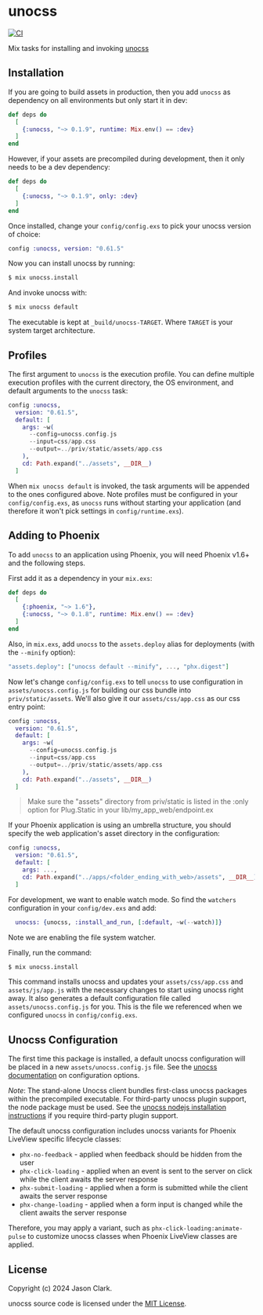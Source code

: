 # unocss

[![CI](https://github.com/mithereal/ex_unocss/actions/workflows/main.yml/badge.svg)](https://github.com/mithereal/unocss/actions/workflows/main.yml)

Mix tasks for installing and invoking [unocss](https://unocss.dev)
## Installation

If you are going to build assets in production, then you add
`unocss` as dependency on all environments but only start it
in dev:

```elixir
def deps do
  [
    {:unocss, "~> 0.1.9", runtime: Mix.env() == :dev}
  ]
end
```

However, if your assets are precompiled during development,
then it only needs to be a dev dependency:

```elixir
def deps do
  [
    {:unocss, "~> 0.1.9", only: :dev}
  ]
end
```

Once installed, change your `config/config.exs` to pick your
unocss version of choice:

```elixir
config :unocss, version: "0.61.5"
```

Now you can install unocss by running:

```bash
$ mix unocss.install
```

And invoke unocss with:

```bash
$ mix unocss default
```

The executable is kept at `_build/unocss-TARGET`.
Where `TARGET` is your system target architecture.

## Profiles

The first argument to `unocss` is the execution profile.
You can define multiple execution profiles with the current
directory, the OS environment, and default arguments to the
`unocss` task:

```elixir
config :unocss,
  version: "0.61.5",
  default: [
    args: ~w(
      --config=unocss.config.js
      --input=css/app.css
      --output=../priv/static/assets/app.css
    ),
    cd: Path.expand("../assets", __DIR__)
  ]
```

When `mix unocss default` is invoked, the task arguments will be appended
to the ones configured above. Note profiles must be configured in your
`config/config.exs`, as `unocss` runs without starting your application
(and therefore it won't pick settings in `config/runtime.exs`).

## Adding to Phoenix

To add `unocss` to an application using Phoenix, you will need Phoenix v1.6+
and the following steps.

First add it as a dependency in your `mix.exs`:

```elixir
def deps do
  [
    {:phoenix, "~> 1.6"},
    {:unocss, "~> 0.1.8", runtime: Mix.env() == :dev}
  ]
end
```

Also, in `mix.exs`, add `unocss` to the `assets.deploy`
alias for deployments (with the `--minify` option):

```elixir
"assets.deploy": ["unocss default --minify", ..., "phx.digest"]
```

Now let's change `config/config.exs` to tell `unocss` to use
configuration in `assets/unocss.config.js` for building our css
bundle into `priv/static/assets`. We'll also give it our `assets/css/app.css`
as our css entry point:

```elixir
config :unocss,
  version: "0.61.5",
  default: [
    args: ~w(
      --config=unocss.config.js
      --input=css/app.css
      --output=../priv/static/assets/app.css
    ),
    cd: Path.expand("../assets", __DIR__)
  ]
```

> Make sure the "assets" directory from priv/static is listed in the
> :only option for Plug.Static in your lib/my_app_web/endpoint.ex

If your Phoenix application is using an umbrella structure, you should specify
the web application's asset directory in the configuration:

```elixir
config :unocss,
  version: "0.61.5",
  default: [
    args: ...,
    cd: Path.expand("../apps/<folder_ending_with_web>/assets", __DIR__)
  ]
```

For development, we want to enable watch mode. So find the `watchers`
configuration in your `config/dev.exs` and add:

```elixir
  unocss: {unocss, :install_and_run, [:default, ~w(--watch)]}
```

Note we are enabling the file system watcher.

Finally, run the command:

```bash
$ mix unocss.install
```

This command installs unocss and  updates your `assets/css/app.css`
and `assets/js/app.js` with the necessary changes to start using unocss
right away. It also generates a default configuration file called
`assets/unocss.config.js` for you. This is the file we referenced
when we configured `unocss` in `config/config.exs`.

## Unocss Configuration

The first time this package is installed, a default unocss configuration
will be placed in a new `assets/unocss.config.js` file. See
the [unocss documentation](https://unocss.dev)
on configuration options.

_Note_: The stand-alone Unocss client bundles first-class unocss packages
within the precompiled executable. For third-party unocss plugin support,
the node package must be used. See the [unocss nodejs installation instructions](https://unocss.dev/) if you require third-party plugin support.

The default unocss configuration includes unocss variants for Phoenix LiveView specific
lifecycle classes:

* `phx-no-feedback` - applied when feedback should be hidden from the user
* `phx-click-loading` - applied when an event is sent to the server on click while the client awaits the server response
* `phx-submit-loading` - applied when a form is submitted while the client awaits the server response
* `phx-change-loading` - applied when a form input is changed while the client awaits the server response

Therefore, you may apply a variant, such as `phx-click-loading:animate-pulse` to customize unocss classes
when Phoenix LiveView classes are applied.

## License

Copyright (c) 2024 Jason Clark.

unocss source code is licensed under the [MIT License](LICENSE.md).
